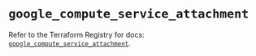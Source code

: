 # `google_compute_service_attachment`

Refer to the Terraform Registry for docs: [`google_compute_service_attachment`](https://registry.terraform.io/providers/hashicorp/google/5.41.0/docs/resources/compute_service_attachment).

